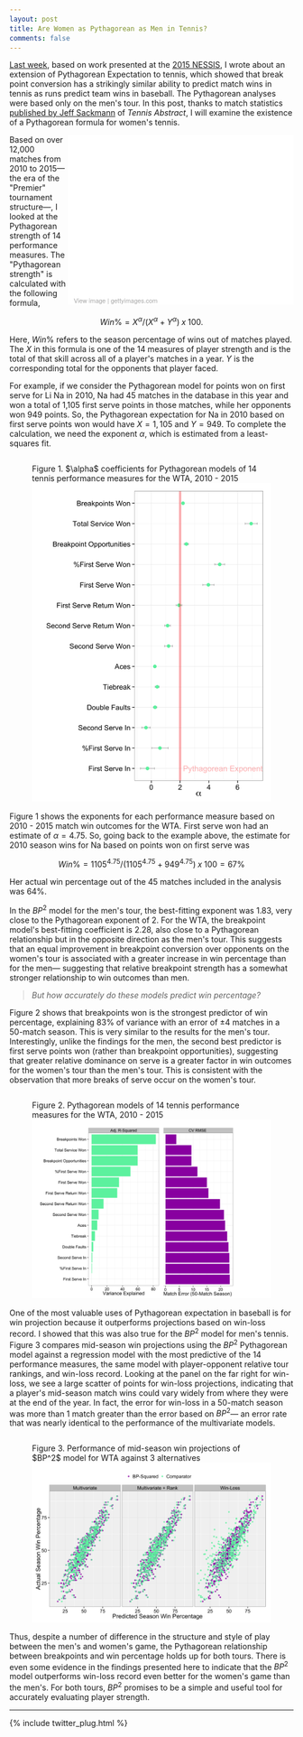 ```yaml
---
layout: post
title: Are Women as Pythagorean as Men in Tennis?
comments: false
---
```


[Last week](http://on-the-t.com/2015/09/26/Converting-Clutch-Into-Wins/), based on work presented at the [2015 NESSIS](http://www.nessis.org/), I wrote about an extension of Pythagorean Expectation to tennis, which showed that break point conversion has a strikingly similar ability to predict match wins in tennis as runs predict team wins in baseball. The Pythagorean analyses were based only on the men's tour. In this post, thanks to match statistics [published by Jeff Sackmann](https://twitter.com/tennisabstract/status/640558405208424448) of _Tennis Abstract_, I will examine the existence of a Pythagorean formula for women's tennis.

<div class="getty embed image" style="background-color:#fff;display:inline-block;font-family:'Helvetica Neue',Helvetica,Arial,sans-serif;color:#a7a7a7;font-size:11px;width:100%;max-width:400px;float:right;"><div style="overflow:hidden;position:relative;height:0;padding:71.043771% 0 0 0;width:100%"><iframe src="//embed.gettyimages.com/embed/491095340?et=nDDLJfeeTrF-bmYbHrv-uA&viewMoreLink=off&sig=qhCOU88JqiZTvbqD8xcp8srG5igq0vSrDiVUTO_NRmk=&caption=true" width="594" height="422" scrolling="no" frameborder="0" style="display:inline-block;position:absolute;top:0;left:0;width:100%;height:100%;padding:5%;"></iframe></div><p style="margin:0;"></p><div style="padding:0;margin:0 0 0 10px;text-align:left;"><a href="http://www.gettyimages.com/detail/491095340" target="_blank" style="color:#a7a7a7;text-decoration:none;font-weight:normal !important;border:none;display:inline-block;">View image</a> | <a href="http://www.gettyimages.com" target="_blank" style="color:#a7a7a7;text-decoration:none;font-weight:normal !important;border:none;display:inline-block;">gettyimages.com</a></div></div>

Based on over 12,000 matches from 2010 to 2015&mdash;the era of the "Premier" tournament structure&mdash;, I looked at the Pythagorean strength of 14 performance measures. The "Pythagorean strength" is calculated with the following formula,

$$
Win\% = X^\alpha/(X^\alpha + Y^\alpha)\; x\; 100.
$$

Here, $Win\%$ refers to the season percentage of wins out of matches played. The $X$ in this formula is one of the 14 measures of player strength and is the total of that skill across all of a player's matches in a year. $Y$ is the corresponding total for the opponents that player faced. 

For example, if we consider the Pythagorean model for points won on first serve for Li Na in 2010, Na had 45 matches in the database in this year and won a total of 1,105 first serve points in those matches, while her opponents won 949 points. So, the Pythagorean expectation for Na in 2010 based on first serve points won would have $X = 1,105$ and $Y=949$. To complete the calculation, we need the exponent $\alpha$, which is estimated from a least-squares fit. 

<figure style="float:left;">
  <figcaption>Figure 1.  $\alpha$ coefficients for Pythagorean models of 14 tennis performance measures for the WTA, 2010 - 2015</figcaption>
  <img src="/assets/exponent-wta.png"/>
</figure>

Figure 1 shows the exponents for each performance measure based on 2010 - 2015 match win outcomes for the WTA. First serve won had an estimate of $\alpha = 4.75$. So, going back to the example above, the estimate for 2010 season wins for Na based on points won on first serve was 

$$
Win\% = 1105^4.75/(1105^4.75 + 949^4.75)\; x\; 100 = 67\%
$$

Her actual win percentage out of the 45 matches included in the analysis was 64%.

In the $BP^2$ model for the men's tour, the best-fitting exponent was 1.83, very close to the Pythagorean exponent of 2. For the WTA, the breakpoint model's best-fitting coefficient is 2.28, also close to a Pythagorean relationship but in the opposite direction as the men's tour. This suggests that an equal improvement in breakpoint conversion over opponents on the women's tour is associated with a greater increase in win percentage than for the men&mdash; suggesting that relative breakpoint strength has a somewhat stronger relationship to win outcomes than men. 

> _But how accurately do these models predict win percentage?_

Figure 2 shows that breakpoints won is the strongest predictor of win percentage, explaining 83% of variance with an error of $\pm4$ matches in a 50-match season. This is very similar to the results for the men's tour. Interestingly, unlike the findings for the men, the second best predictor is first serve points won (rather than breakpoint opportunities), suggesting that greater relative dominance on serve is a greater factor in win outcomes for the women's tour than the men's tour. This is consistent with the observation that more breaks of serve occur on the women's tour.

<figure style="float:left;">
  <figcaption>Figure 2. Pythagorean models of 14 tennis performance measures for the WTA, 2010 - 2015</figcaption>
  <img src="/assets/rmse_adjr_wta.png"/>
</figure>

One of the most valuable uses of Pythagorean expectation in baseball is for win projection because it outperforms projections based on win-loss record. I showed that this was also true for the $BP^2$ model for men's tennis. Figure 3 compares mid-season win projections using the $BP^2$ Pythagorean model against a regression model with the most predictive of the 14 performance measures, the same model with player-opponent relative tour rankings, and win-loss record. Looking at the panel on the far right for win-loss, we see a large scatter of points for win-loss projections, indicating that a player's mid-season match wins could vary widely from where they were at the end of the year. In fact, the error for win-loss in a 50-match season was more than 1 match greater than the error based on $BP^2$&mdash; an error rate that was nearly identical to the performance of the multivariate models.

<figure style="float:left;">
  <figcaption>Figure 3. Performance of mid-season win projections of $BP^2$ model for WTA against 3 alternatives</figcaption>
  <img src="/assets/wta-pythag-projection.png"/>
</figure>

Thus, despite a number of difference in the structure and style of play between the men's and women's game, the Pythagorean relationship between breakpoints and win percentage holds up for both tours. There is even some evidence in the findings presented here to indicate that the $BP^2$ model outperforms win-loss record even better for the women's game than the men's. For both tours, $BP^2$ promises to be a simple and useful tool for accurately evaluating player strength. 

---

{% include twitter_plug.html %}
